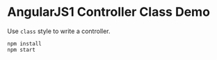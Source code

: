 AngularJS1 Controller Class Demo
================================

Use `class` style to write a controller.


```
npm install
npm start
```
